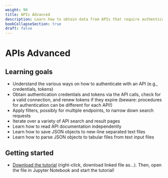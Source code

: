 ```yaml
---
weight: 90
title: APIs Advanced
description: Learn how to obtain data from APIs that require authentication
bookCollapseSection: true
draft: false
---
```


# APIs Advanced

## Learning goals

- Understand the various ways on how to authenticate with an API (e.g., credentials, tokens)
- Obtain authentication credentials and tokens via the API calls, check for a valid connection, and renew tokens if they expire (beware: procedures for authentication can be different for each API!)
- Apply filters, possibly for multiple endpoints, to narrow down search requests
- Iterate over a variety of API search and result pages
- Learn how to read API documentation independently
- Learn how to save JSON objects to new-line separated text files
- Learn how to parse JSON objects to tabular files from text input files

## Getting started
- [Download the tutorial](api-advanced.ipynb) (right-click, download linked file as...). Then, open the file in Jupyter Notebook and start the tutorial!
